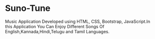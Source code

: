 # Suno-Tune
Music Application Developed using HTML, CSS, Bootstrap, JavaScript.In this Application You Can Enjoy Different Songs Of English,Kannada,Hindi,Telugu and Tamil Languages.

